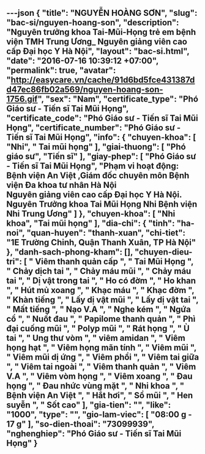---json
{
    "title": "NGUYỄN HOÀNG SƠN",
    "slug": "bac-si/nguyen-hoang-son",
    "description": "Nguyên trưởng khoa Tai-Mũi-Họng trẻ em bệnh viện TMH Trung Ương_ Nguyên giảng viên cao cấp Đại học Y Hà Nội",
    "layout": "bac-si.html",
    "date": "2016-07-16 10:39:12 +07:00",
    "permalink": true,
    "avatar": "http://easycare.vn/cache/91d6bd5fce431387dd47ec86fb02a569/nguyen-hoang-son-1756.gif",
    "sex": "Nam",
    "certificate_type": "Phó Giáo sư - Tiến sĩ Tai Mũi Họng",
    "certificate_code": "Phó Giáo sư - Tiến sĩ Tai Mũi Họng",
    "certificate_number": "Phó Giáo sư - Tiến sĩ Tai Mũi Họng",
    "info": {
        "chuyen-khoa": [
            "Nhi",
            " Tai mũi họng"
        ],
        "giai-thuong": [
            "Phó giáo sư",
            "Tiến sĩ"
        ],
        "giay-phep": [
            "Phó Giáo sư - Tiến sĩ Tai Mũi Họng",
            "Phạm vi hoạt động: Bệnh viện An Việt ,Giám đốc chuyên môn Bệnh viện Đa khoa tư nhân Hà Nội <br>Nguyên giảng viên cao cấp Đại học Y Hà Nội.<br>Nguyên Trưởng khoa Tai Mũi Họng Nhi Bệnh viện Nhi Trung Ương"
        ]
    },
    "chuyen-khoa": [
        "Nhi khoa",
        "Tai mũi họng"
    ],
    "dia-chi": {
        "tinh": "ha-noi",
        "quan-huyen": "thanh-xuan",
        "chi-tiet": "1E Trường Chinh, Quận Thanh Xuân, TP Hà Nội"
    },
    "danh-sach-phong-kham": [],
    "chuyen-dieu-tri": [
        " Viêm thanh quản cấp ",
        " Tai Mũi Họng ",
        " Chảy dịch tai ",
        " Chảy máu mũi ",
        " Chảy máu tai ",
        " Dị vật trong tai ",
        " Ho có đờm ",
        " Ho khan ",
        " Hút mủ xoang ",
        " Khạc máu ",
        " Khạc đờm ",
        " Khàn tiếng ",
        " Lấy dị vật mũi ",
        " Lấy dị vật tai ",
        " Mất tiếng ",
        " Nạo V.A ",
        " Nghe kém ",
        " Ngứa cổ ",
        " Nuốt đau ",
        " Papilome thanh quản ",
        " Phì đại cuống mũi ",
        " Polyp mũi ",
        " Rát họng ",
        " Ù tai ",
        " Ung thư vòm ",
        " viêm amidan ",
        " Viêm họng hạt ",
        " Viêm họng mãn tính ",
        " Viêm mũi ",
        " Viêm mũi dị ứng ",
        " Viêm phổi ",
        " Viêm tai giữa ",
        " Viêm tai ngoài ",
        " Viêm thanh quản ",
        " Viêm V.A ",
        " Viêm vòm họng ",
        " Viêm xoang ",
        " Đau họng ",
        " Đau nhức vùng mặt ",
        " Nhi khoa ",
        " Bệnh viện An Việt ",
        " Hắt hơi",
        " Sổ mũi ",
        " Hen suyễn ",
        " Sốt cao"
    ],
    "gia-tien": "",
    "like": "1000",
    "type": "",
    "gio-lam-viec": [
        "08:00 g - 17 g"
    ],
    "so-dien-thoai": "73099939",
    "nghenghiep": "Phó Giáo sư - Tiến sĩ Tai Mũi Họng"
}
---
